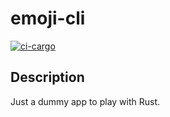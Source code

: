 # emoji-cli

[![ci-cargo](https://github.com/dotdc/emoji-cli/actions/workflows/ci-cargo.yml/badge.svg?branch=main)](https://github.com/dotdc/emoji-cli/actions/workflows/ci-cargo.yml)

## Description

Just a dummy app to play with Rust.
